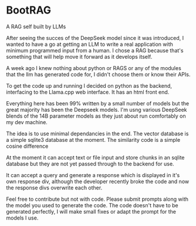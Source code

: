 # BootRAG
A RAG self built by LLMs

After seeing the succes of the DeepSeek model since it was introduced, I wanted to have a go at getting an LLM to write a real application with minimum programmed input from a human. I chose a RAG because that's something that will help move it forward as it develops itself.

A week ago I knew nothing about python or RAGS or any of the modules that the llm has generated code for, I didn't choose them or know their APIs.

To get the code up and running I decided on python as the backend, interfacing to the Llama.cpp web interface. It has an html front end.

Everything here has been 99% written by a small number of models but the great majority has been the Deepseek models. I'm usng various DeepSeek blends of the 14B parameter models as they just about run comfortably on my dev machine.

The idea is to use minimal dependancies in the end. The vector database is a simple sqlite3 database at the moment. The similarity code is a simple cosine difference

At the moment it can accept text or file input and store chunks in an sqlite database but they are not yet passed through to the backend for use.

It can accept a query and generate a response which is displayed in it's own response div, although the developer recently broke the code and now the response divs overwrite each other.

Feel free to contribute but not with code. Please submit prompts along with the model you used to generate the code. The code doesn't have to be generated perfectly, I will make small fixes or adapt the prompt for the models I use.


